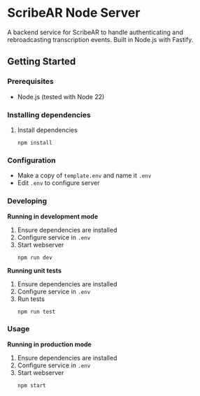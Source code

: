 # ScribeAR Node Server

A backend service for ScribeAR to handle authenticating and rebroadcasting transcription events. Built in Node.js with Fastify. 

## Getting Started

### Prerequisites

* Node.js (tested with Node 22)

### Installing dependencies

1. Install dependencies
      ```
      npm install
      ```

### Configuration

* Make a copy of `template.env` and name it `.env`
* Edit `.env` to configure server

### Developing

**Running in development mode**

1. Ensure dependencies are installed
2. Configure service in `.env`
3. Start webserver
    ```
    npm run dev
    ```

**Running unit tests**

1. Ensure dependencies are installed
2. Configure service in `.env`
3. Run tests
    ```
    npm run test
    ```

### Usage

**Running in production mode**

1. Ensure dependencies are installed
2. Configure service in `.env`
3. Start webserver
    ```
    npm start
    ```